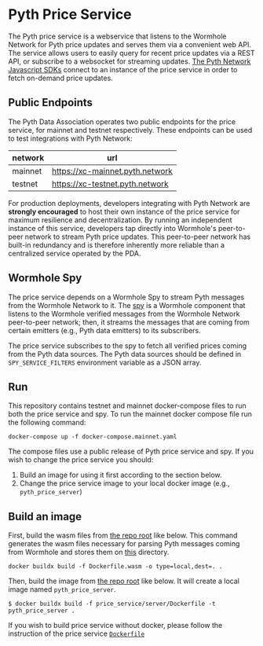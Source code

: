 # Pyth Price Service

The Pyth price service is a webservice that listens to the Wormhole Network for Pyth price updates and serves them via a
convenient web API. The service allows users to easily query for recent price updates via a REST API, or subscribe to
a websocket for streaming updates. [The Pyth Network Javascript SDKs](https://github.com/pyth-network/pyth-js) connect
to an instance of the price service in order to fetch on-demand price updates.

## Public Endpoints

The Pyth Data Association operates two public endpoints for the price service, for mainnet and testnet respectively.
These endpoints can be used to test integrations with Pyth Network:

| network | url                             |
| ------- | ------------------------------- |
| mainnet | https://xc-mainnet.pyth.network |
| testnet | https://xc-testnet.pyth.network |

For production deployments, developers integrating with Pyth Network are **strongly encouraged** to host their own instance of the price service for maximum resilience and decentralization.
By running an independent instance of this service, developers tap directly into Wormhole's peer-to-peer network to stream Pyth price updates.
This peer-to-peer network has built-in redundancy and is therefore inherently more reliable than a centralized service operated by the PDA.

## Wormhole Spy

The price service depends on a Wormhole Spy to stream Pyth messages from the Wormhole Network to it. The
[spy](https://github.com/wormhole-foundation/wormhole/blob/main/node/cmd/spy/spy.go) is a Wormhole component that listens to the Wormhole verified
messages from the Wormhole Network peer-to-peer network; then, it streams the messages that are coming from certain emitters (e.g., Pyth data emitters) to its subscribers.

The price service subscribes to the spy to fetch all verified prices coming from the Pyth data sources. The Pyth data sources should
be defined in `SPY_SERVICE_FILTERS` environment variable as a JSON array.

## Run

This repository contains testnet and mainnet docker-compose files to run
both the price service and spy. To run the mainnet docker compose file run
the following command:

```
docker-compose up -f docker-compose.mainnet.yaml
```

The compose files use a public release of Pyth price service and spy. If you wish to change the
price service you should:

1. Build an image for using it first according to the section below.
2. Change the price service image to your local docker image (e.g., `pyth_price_server`)

## Build an image

First, build the wasm files from [the repo root](../../../) like below. This command generates the wasm files necessary
for parsing Pyth messages coming from Wormhole and stores them on [this](../p2w-sdk/js/src/solana/p2w-core) directory.

```
docker buildx build -f Dockerfile.wasm -o type=local,dest=. .
```

Then, build the image from [the repo root](../../../) like below. It will create a
local image named `pyth_price_server`.

```
$ docker buildx build -f price_service/server/Dockerfile -t pyth_price_server .
```

If you wish to build price service without docker, please follow the instruction of the price service
[`Dockerfile`](./Dockerfile)
